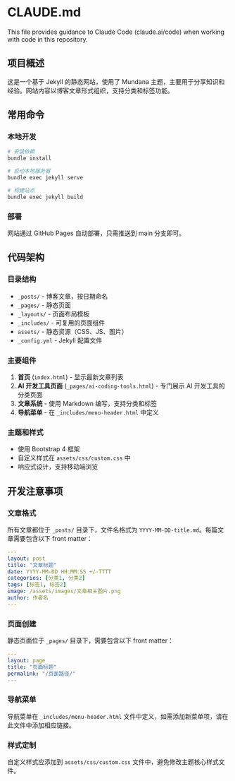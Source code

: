 # CLAUDE.md

This file provides guidance to Claude Code (claude.ai/code) when working with code in this repository.

## 项目概述

这是一个基于 Jekyll 的静态网站，使用了 Mundana 主题，主要用于分享知识和经验。网站内容以博客文章形式组织，支持分类和标签功能。

## 常用命令

### 本地开发
```bash
# 安装依赖
bundle install

# 启动本地服务器
bundle exec jekyll serve

# 构建站点
bundle exec jekyll build
```

### 部署
网站通过 GitHub Pages 自动部署，只需推送到 main 分支即可。

## 代码架构

### 目录结构
- `_posts/` - 博客文章，按日期命名
- `_pages/` - 静态页面
- `_layouts/` - 页面布局模板
- `_includes/` - 可复用的页面组件
- `assets/` - 静态资源（CSS、JS、图片）
- `_config.yml` - Jekyll 配置文件

### 主要组件
1. **首页** (`index.html`) - 显示最新文章列表
2. **AI 开发工具页面** (`_pages/ai-coding-tools.html`) - 专门展示 AI 开发工具的分类页面
3. **文章系统** - 使用 Markdown 编写，支持分类和标签
4. **导航菜单** - 在 `_includes/menu-header.html` 中定义

### 主题和样式
- 使用 Bootstrap 4 框架
- 自定义样式在 `assets/css/custom.css` 中
- 响应式设计，支持移动端浏览

## 开发注意事项

### 文章格式
所有文章都位于 `_posts/` 目录下，文件名格式为 `YYYY-MM-DD-title.md`。每篇文章需要包含以下 front matter：

```yaml
---
layout: post
title: "文章标题"
date: YYYY-MM-DD HH:MM:SS +/-TTTT
categories: [分类1, 分类2]
tags: [标签1, 标签2]
image: /assets/images/文章相关图片.png
author: 作者名
---
```

### 页面创建
静态页面位于 `_pages/` 目录下，需要包含以下 front matter：

```yaml
---
layout: page
title: "页面标题"
permalink: "/页面路径/"
---
```

### 导航菜单
导航菜单在 `_includes/menu-header.html` 文件中定义，如需添加新菜单项，请在此文件中添加相应链接。

### 样式定制
自定义样式应添加到 `assets/css/custom.css` 文件中，避免修改主题核心样式文件。